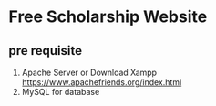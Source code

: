 # Free Scholarship Website
## pre requisite
1. Apache Server or Download Xampp https://www.apachefriends.org/index.html
2. MySQL for database
